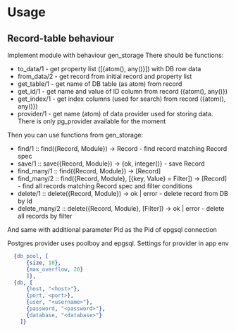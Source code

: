 # Usage 

## Record-table behaviour

Implement module with behaviour gen_storage
There should be functions:
* to_data/1 - get property list ([{atom(), any()}]) with DB row data
* from_data/2 - get record from initial record and property list
* get_table/1 - get name of DB table (as atom) from record
* get_id/1 - get name and value of ID column from record ({atom(), any()})
* get_index/1 - get index columns (used for search) from record ({atom(), any()})
* provider/1 - get name (atom) of data provider used for storing data. There is only pg_provider available for the moment


Then you can use functions from gen_storage:
* find/1 :: find({Record, Module}) -> Record - find record matching Record spec 
* save/1 :: save({Record, Module}) -> {ok, integer()} - save Record
* find_many/1 :: find({Record, Module}) -> [Record]
* find_many/2 :: find({Record, Module}, [{key, Value} = Filter]) -> [Record] - find all records matching Record spec and filter conditions
* delete/1 :: delete({Record, Module}) -> ok | error - delete record from DB by Id
* delete_many/2 :: delete({Record, Module}, [Filter]) -> ok | error - delete all records by filter

And same with additional parameter Pid as the Pid of epgsql connection


Postgres provider uses poolboy and epgsql. Settings for provider in app env

```erlang
  {db_pool, [
      {size, 10},
      {max_overflow, 20}
      ]},
  {db, [
      {host, "<host>"},
      {port, <port>},
      {user, "<username>"},
      {password, "<password>"},
      {database, "<database>"}
    ]}
```

